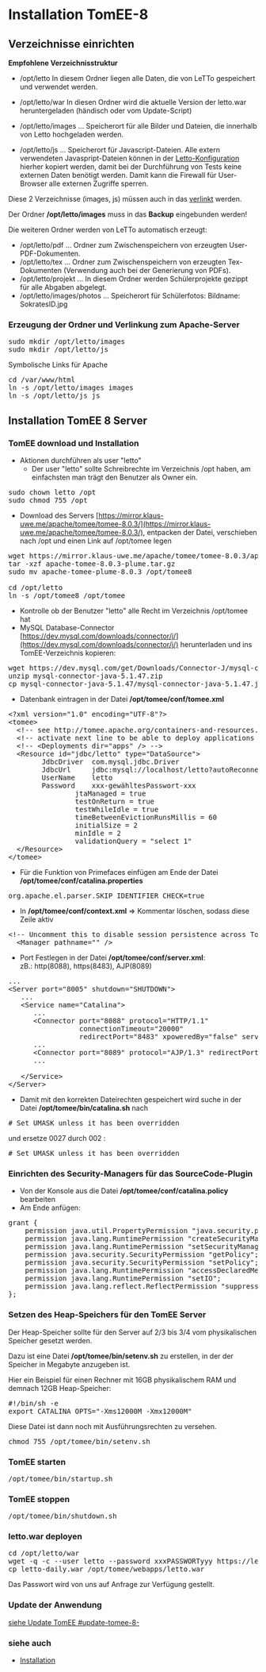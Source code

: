 # Installation TomEE-8
##  Verzeichnisse einrichten
**Empfohlene Verzeichnisstruktur**
* /opt/letto 
In diesem Ordner liegen alle Daten, die von LeTTo gespeichert und verwendet werden.

* /opt/letto/war 
In diesen Ordner wird die aktuelle Version der letto.war heruntergeladen (händisch oder vom Update-Script)

* /opt/letto/images ... Speicherort für alle Bilder und Dateien, die innerhalb von Letto hochgeladen werden.
* /opt/letto/js ... Speicherort für Javascript-Dateien. Alle extern verwendeten Javaspript-Dateien können in der [Letto-Konfiguration](/notimplemented/index.md) hierher kopiert werden, damit bei der Durchführung von Tests keine externen Daten benötigt werden. Damit kann die Firewall für User-Browser alle externen Zugriffe sperren.

Diese 2 Verzeichnisse (images, js) müssen auch in das [verlinkt](Apache|Apache-Base-Verzeichnis) werden.

Der Ordner **/opt/letto/images** muss in das **Backup** eingebunden werden!

Die weiteren Ordner werden von LeTTo automatisch erzeugt:
* /opt/letto/pdf ... Ordner zum Zwischenspeichern von erzeugten User-PDF-Dokumenten.
* /opt/letto/tex ... Ordner zum Zwischenspeichern von erzeugten Tex-Dokumenten (Verwendung auch bei der Generierung von PDFs).
* /opt/letto/projekt ... In diesem Ordner werden Schülerprojekte gezippt für alle Abgaben abgelegt.
* /opt/letto/images/photos ... Speicherort für Schülerfotos: Bildname: SokratesID.jpg

### Erzeugung der Ordner und Verlinkung zum Apache-Server
<pre>
sudo mkdir /opt/letto/images
sudo mkdir /opt/letto/js
</pre>

Symbolische Links für Apache
<pre>
cd /var/www/html
ln -s /opt/letto/images images
ln -s /opt/letto/js js
</pre>

##  Installation TomEE 8 Server

###  TomEE download und Installation
* Aktionen durchführen als user "letto"
  * Der user "letto" sollte Schreibrechte im Verzeichnis /opt haben, am einfachsten man trägt den Benutzer als Owner ein.
<pre>
sudo chown letto /opt
sudo chmod 755 /opt
</pre>
* Download des Servers [https://mirror.klaus-uwe.me/apache/tomee/tomee-8.0.3/](https://mirror.klaus-uwe.me/apache/tomee/tomee-8.0.3/), entpacken der Datei, verschieben nach /opt und einen Link auf /opt/tomee legen
<pre>
wget https://mirror.klaus-uwe.me/apache/tomee/tomee-8.0.3/apache-tomee-8.0.3-plume.tar.gz
tar -xzf apache-tomee-8.0.3-plume.tar.gz
sudo mv apache-tomee-plume-8.0.3 /opt/tomee8

cd /opt/letto
ln -s /opt/tomee8 /opt/tomee
</pre>
* Kontrolle ob der Benutzer "letto" alle Recht im Verzeichnis /opt/tomee hat
* MySQL Database-Connector [https://dev.mysql.com/downloads/connector/j/](https://dev.mysql.com/downloads/connector/j/) herunterladen und ins TomEE-Verzeichnis kopieren:
<pre>wget https://dev.mysql.com/get/Downloads/Connector-J/mysql-connector-java-5.1.47.zip
unzip mysql-connector-java-5.1.47.zip
cp mysql-connector-java-5.1.47/mysql-connector-java-5.1.47.jar /opt/tomee/lib/
</pre>

* Datenbank eintragen in der Datei **/opt/tomee/conf/tomee.xml**
<pre>
&lt;?xml version="1.0" encoding="UTF-8"?&gt;
&lt;tomee&gt;
  &lt;!-- see http://tomee.apache.org/containers-and-resources.html --&gt;
  &lt;!-- activate next line to be able to deploy applications in apps --&gt;
  &lt;!-- &lt;Deployments dir="apps" /&gt; --&gt;
  &lt;Resource id="jdbc/letto" type="DataSource"&gt;
		JdbcDriver  com.mysql.jdbc.Driver
		JdbcUrl     jdbc:mysql://localhost/letto?autoReconnect=true
		UserName    letto
		Password    xxx-gewähltesPasswort-xxx                
                jtaManaged = true
                testOnReturn = true
                testWhileIdle = true
                timeBetweenEvictionRunsMillis = 60
                initialSize = 2
                minIdle = 2
                validationQuery = "select 1"
  &lt;/Resource&gt;
&lt;/tomee&gt;
</pre>

* Für die Funktion von Primefaces einfügen am Ende der Datei **/opt/tomee/conf/catalina.properties**
<pre>
org.apache.el.parser.SKIP_IDENTIFIER_CHECK=true
</pre>

* In **/opt/tomee/conf/context.xml** =&gt; Kommentar löschen, sodass diese Zeile aktiv
<pre>
&lt;!-- Uncomment this to disable session persistence across Tomcat restarts --&gt;
  &lt;Manager pathname="" /&gt;
</pre>
  
* Port Festlegen in der Datei **/opt/tomee/conf/server.xml**: <br> zB.: http(8088), https(8483), AJP(8089)
<pre>
...
&lt;Server port="8005" shutdown="SHUTDOWN"&gt;
   ...
   &lt;Service name="Catalina"&gt;
      ...
      &lt;Connector port="8088" protocol="HTTP/1.1"
                 connectionTimeout="20000"
                 redirectPort="8483" xpoweredBy="false" server="Apache TomEE" /&gt;
      ...
      &lt;Connector port="8089" protocol="AJP/1.3" redirectPort="8483" /&gt;
      ...
    
   &lt;/Service&gt;
&lt;/Server&gt;
</pre>

* Damit mit den korrekten Dateirechten gespeichert wird suche in der Datei **/opt/tomee/bin/catalina.sh** nach
<pre>
# Set UMASK unless it has been overridden                                                                                                                                   if [ -z "$UMASK" ]( -z "$UMASK" ); then                                                                                                                                                        UMASK="0027"                                                                                                                                                            fi                                                                                                                                                                          umask $UMASK 
</pre>
und ersetze 0027 durch 002 :
<pre>
# Set UMASK unless it has been overridden                                                                                                                                   if [ -z "$UMASK" ]( -z "$UMASK" ); then                                                                                                                                                        UMASK="0002"                                                                                                                                                            fi                                                                                                                                                                          umask $UMASK 
</pre>

###  Einrichten des Security-Managers für das SourceCode-Plugin 
* Von der Konsole aus die Datei **/opt/tomee/conf/catalina.policy** bearbeiten
* Am Ende anfügen: 
<pre>
grant {
    permission java.util.PropertyPermission "java.security.policy", "write";
    permission java.lang.RuntimePermission "createSecurityManager";
    permission java.lang.RuntimePermission "setSecurityManager";
    permission java.security.SecurityPermission "getPolicy";
    permission java.security.SecurityPermission "setPolicy";
    permission java.lang.RuntimePermission "accessDeclaredMembers";
    permission java.lang.RuntimePermission "setIO";
    permission java.lang.reflect.ReflectPermission "suppressAccessChecks";
};
</pre>

###  Setzen des Heap-Speichers für den TomEE Server 
Der Heap-Speicher sollte für den Server auf 2/3 bis 3/4 vom physikalischen Speicher gesetzt werden. 

Dazu ist eine Datei **/opt/tomee/bin/setenv.sh** zu erstellen, in der der Speicher in Megabyte anzugeben ist. 

Hier ein Beispiel für einen Rechner mit 16GB physikalischem RAM und demnach 12GB Heap-Speicher:
<pre>
#!/bin/sh -e
export CATALINA_OPTS=&quot;-Xms12000M -Xmx12000M&quot;
</pre>

Diese Datei ist dann noch mit Ausführungsrechten zu versehen.
<pre>
chmod 755 /opt/tomee/bin/setenv.sh
</pre>

###  TomEE starten
<pre>
/opt/tomee/bin/startup.sh
</pre>

###  TomEE stoppen 
<pre>
/opt/tomee/bin/shutdown.sh
</pre>

###  letto.war deployen 
<pre>
cd /opt/letto/war
wget -q -c --user letto --password xxxPASSWORTyyy https://letto.at/download/letto/letto-daily.war
cp letto-daily.war /opt/tomee/webapps/letto.war
</pre>
Das Passwort wird von uns auf Anfrage zur Verfügung gestellt.

###  Update der Anwendung 
[siehe Update TomEE #update-tomee-8-](../Update#update-tomee-8-/index.md#update-tomee-8-)


###  siehe auch 
* [Installation](../Installation/index.md)

